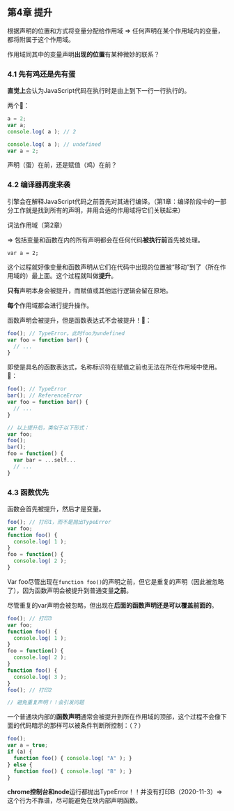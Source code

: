 ## 第4章 提升

根据声明的位置和方式将变量分配给作用域 => 任何声明在某个作用域内的变量，都将附属于这个作用域。

作用域同其中的变量声明**出现的位置**有某种微妙的联系？



### 4.1 先有鸡还是先有蛋

**直觉上**会认为JavaScript代码在执行时是由上到下一行一行执行的。

两个🌰：

```javascript
a = 2;
var a;
console.log( a ); // 2
```

```javascript
console.log( a ); // undefined
var a = 2;
```

声明（蛋）在前，还是赋值（鸡）在前？



### 4.2 编译器再度来袭

引擎会在解释JavaScript代码之前首先对其进行编译。（第1章：编译阶段中的一部分工作就是找到所有的声明，并用合适的作用域将它们关联起来）

词法作用域（第2章）

=> 包括变量和函数在内的所有声明都会在任何代码**被执行前**首先被处理。

`var a = 2;`

这个过程就好像变量和函数声明从它们在代码中出现的位置被“移动”到了（所在作用域的）最上面。这个过程就叫做**提升**。

**只有**声明本身会被提升，而赋值或其他运行逻辑会留在原地。

**每个**作用域都会进行提升操作。

函数声明会被提升，但是函数表达式不会被提升！🌰：

```javascript
foo(); // TypeError。此时foo为undefined
var foo = function bar() {
  // ...
}
```

即使是具名的函数表达式，名称标识符在赋值之前也无法在所在作用域中使用。🌰：

```javascript
foo(); // TypeError
bar(); // ReferenceError
var foo = function bar() {
  // ...
}

// 以上提升后，类似于以下形式：
var foo;
foo();
bar();
foo = function() {
  var bar = ...self...
  // ...
}
```



### 4.3 函数优先

函数会首先被提升，然后才是变量。

```javascript
foo(); // 打印1，而不是抛出TypeError
var foo;
function foo() {
  console.log( 1 );
}
foo = function() {
  console.log( 2 );
}
```

Var foo尽管出现在`function foo()`的声明之前，但它是重复的声明（因此被忽略了），因为函数声明会被提升到普通变量**之前**。

尽管重复的var声明会被忽略，但出现在**后面的函数声明还是可以覆盖前面的**。

```javascript
foo(); // 打印3
var foo;
function foo() {
  console.log( 1 );
}
foo = function() {
  console.log( 2 );
}
function foo() {
  console.log( 3 );
}
foo(); // 打印2

// 避免重复声明！！会引发问题
```

一个普通块内部的**函数声明**通常会被提升到所在作用域的顶部，这个过程不会像下面的代码暗示的那样可以被条件判断所控制：（？）

```javascript
foo();
var a = true;
if (a) {
  function foo() { console.log( "A" ); }
} else {
  function foo() { console.log( "B" ); }
}
```

**chrome控制台和node**运行都抛出TypeError！！并没有打印B（2020-11-3）=> 这个行为不靠谱，尽可能避免在块内部声明函数。

